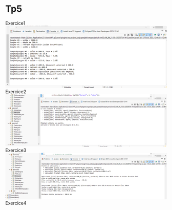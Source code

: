 # Tp5
Exercice1
![Image Alt](https://github.com/fe045001-netizen/TP5/blob/60ff01d606c27b265e3686690f08da81742928e3/Exercice1.png)
Exercice2
![Image Alt](https://github.com/fe045001-netizen/TP5/blob/60ff01d606c27b265e3686690f08da81742928e3/Exercice2.png)
Exercice3
![Image Alt](https://github.com/fe045001-netizen/TP5/blob/60ff01d606c27b265e3686690f08da81742928e3/Exercice3.png)
Exercice4

